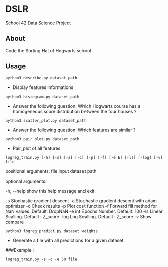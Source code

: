 # DSLR

School 42 Data Science Project 

About
-----
Code the Sorting Hat of Hogwarts school


Usage
-----
`python3 describe.py dataset_path`
* Display features informations

`python3 histogram.py dataset_path`
* Answer the following question: Which Hogwarts course has a homogeneous score distribution between the four houses ?

`python3 scatter_plot.py dataset_path`
* Answer the following question: Which features are similar ?

`python3 pair_plot.py dataset_path`
* Pair_plot of all features

`logreg_train.py [-h] [-s] [-a] [-c] [-p] [-f] [-e E] [-ls] [-log] [-v] file`

positional arguments:
  file        input dataset path

optional arguments:

  -h, --help  show this help message and exit

  -s          Stochastic gradient descent
  -a          Stochastic gradient descent with adam optimizer
  -c          Check results
  -p          Plot cost function
  -f          Forward fill method for NaN values. Default: DropNaN
  -e int        Epochs Number. Default: 100
  -ls         Linear Scalling. Default : Z_score
  -log        Log Scalling. Default : Z_score
  -v          Show compare

  `python3 logreg_predict.py dataset weights`
* Generate a file with all predictions for a given dataset

###Example :

`logreg_train.py -s -c -e 50 file`
